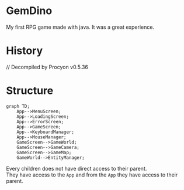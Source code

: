 # GemDino

My first RPG game made with java. It was a great experience.

# History

// Decompiled by Procyon v0.5.36

# Structure

```mermaid
graph TD;
    App-->MenuScreen;
    App-->LoadingScreen;
    App-->ErrorScreen;
    App-->GameScreen;
    App-->KeyboardManager;
    App-->MouseManager;
    GameScreen-->GameWorld;
    GameScreen-->GameCamera;
    GameScreen-->GameMap;
    GameWorld-->EntityManager;
```

Every children does not have direct access to their parent.\
They have access to the `App` and from the `App` they have access to their parent.
